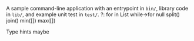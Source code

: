 A sample command-line application with an entrypoint in `bin/`, library code
in `lib/`, and example unit test in `test/`.
?:
for in List
while->for
null
split()
join()
min([]) 
max([])

Type hints maybe
